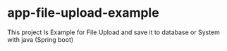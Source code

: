 # app-file-upload-example
This project Is Example for File Upload and save it to database or System with java (Spring boot)
